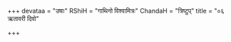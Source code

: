 +++
devataa = "उषाः"
RShiH = "गाथिनो विश्वामित्रः"
ChandaH = "त्रिष्टुप्"
title = "०६ ऋतावरी दिवो"

+++
